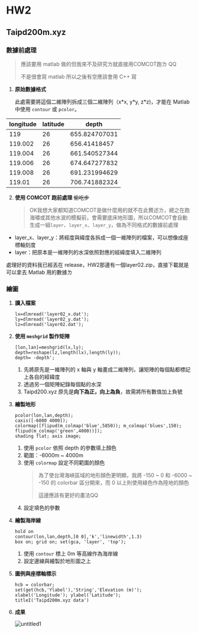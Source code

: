 # HW2

## Taipd200m.xyz
### 數據前處理

> <p>應該要用 matlab 做的但我來不及研究ㄌ就直接用COMCOT跑ㄌ QQ</p>
> 不是很會寫 matlab 所以之後有空應該會用 C++ 寫

1. **原始數據格式**

    此處需要將這個二維陣列拆成三個二維陣列（x\*x, y\*y, z\*z)，才能在 Matlab 中使用 `contour` 或 `pcolor`。
    
| longitude | latitude | depth  |
| ------ | ------ | ------ |
| 119     | 26 | 655.824707031 |
| 119.002 | 26 | 656.41418457  |
| 119.004 | 26 | 661.540527344 |
| 119.006 | 26 | 674.647277832 |
| 119.008 | 26 | 691.231994629 |
| 119.01  | 26 | 706.741882324 |

2. **使用 COMCOT 跑前處理** ~~偷吃步~~
   > OK我想大家都知道COMCOT是做什麼用的就不在此贅述ㄌ，總之在跑海嘯或其他水波的模擬前，會需要底床地形圖，所以COMCOT會自動生成一組`layer`、`layer_x`、`layer_y`，做為不同格式的數據前處理
  * layer_x、layer_y：將經度與緯度各拆成一個一維陣列的檔案，可以想像成座標軸刻度
  * layer：把原本是一維陣列的水深依照對應的經緯度填入二維陣列      
   
  處理好的資料我已經丟在 release，HW2那邊有一個layer02.zip，直接下載就是可以拿去 Matlab 用的數據ㄌ

### 繪圖

1. **讀入檔案**

   ```
   lx=dlmread('layer02_x.dat'); 
   ly=dlmread('layer02_y.dat');
   lz=dlmread('layer02.dat');
   ```

2. **使用 `meshgrid` 製作矩陣**

   ```
   [lon,lan]=meshgrid(lx,ly); 
   depth=reshape(lz,length(lx),length(ly));
   depth= -depth';
   ```

    1. 先將原先是一維陣列的 x 軸與 y 軸畫成二維陣列，讓矩陣的每個點都標記上各自的經緯度
    2. 透過另一個矩陣紀錄每個點的水深
    3. Taipd200.xyz 原先是**向下為正，向上為負**，故需將所有數值加上負號

3. **繪製地形** 

   ```
   pcolor(lon,lan,depth);
   caxis([-6000 4000]);
   colormap([flipud(m_colmap('blue',5850)); m_colmap('blues',150); flipud(m_colmap('green',4000))]);
   shading flat; axis image;
   ```
   
    1. 使用 `pcolor` 依照 depth 的參數填上顏色
    2. 範圍：-6000m ~ 4000m
    3. 使用 `colormap` 設定不同範圍的顏色
       > <p>為了使台灣海峽區域的地形顏色更明顯，我將 -150 ~ 0 和 -6000 ~ -150 的 colorbar 區分開來，而 0 以上則使用綠色作為陸地的顏色</p>
       > 這邊應該有更好的畫法QQ
    4. 設定填色的參數
    
4. **繪製海岸線**
   ```
   hold on
   contour(lon,lan,depth,[0 0],'k','linewidth',1.3)
   box on; grid on; set(gca, 'layer', 'top');
   ```
   1. 使用 `contour` 標上 0m 等高線作為海岸線
   2. 設定邊線與繪製於地形圖之上
 
5. **圖例與座標軸標示**
   ```
   hcb = colorbar;
   set(get(hcb,'Ylabel'),'String','Elevation (m)');
   xlabel('Longitude'); ylabel('Latitude');
   titleI('Taipd200m.xyz data')
   ```
6. **成果**

    ![untitled1](https://user-images.githubusercontent.com/28960431/223664695-abdd6587-c6a2-4fc7-9bc1-842f126c17a3.png)


   
   
